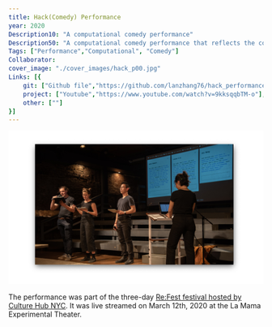 ```yaml
---
title: Hack(Comedy) Performance
year: 2020
Description10: "A computational comedy performance"
Description50: "A computational comedy performance that reflects the condensed themes and identities in the American comedy landscape through a live procedural generation"
Tags: ["Performance","Computational", "Comedy"]
Collaborator:
cover_image: "./cover_images/hack_p00.jpg"
Links: [{
    git: ["Github file","https://github.com/lanzhang76/hack_performance_tool"],
    project: ["Youtube","https://www.youtube.com/watch?v=9kksqqbTM-o"],
    other: [""]
}]
---
```


![cover](./cover_images/hack_p00.jpg)

The performance was part of the three-day [Re:Fest festival hosted by Culture Hub NYC](https://www.culturehub.org/refest-2020). It was live streamed on March 12th, 2020 at the La Mama Experimental Theater.

